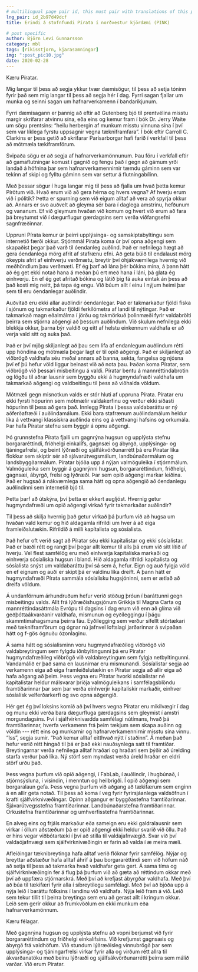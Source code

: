 ```yaml
---
# multilingual page pair id, this must pair with translations of this page. (This name must be unique)
lng_pair: id_2b97d49dcf
title: Erindi á stofnfundi Pírata í norðvestur kjördæmi (PINK)

# post specific
author: Björn Leví Gunnarsson
category: mbl
tags: [rikisstjorn, kjarasamningar]
img: ":post_pic10.jpg"
date: 2020-02-28
---
```


Kæru Píratar.

Mig langar til þess að segja ykkur tvær dæmisögur, til þess að setja tóninn fyrir það sem mig langar til þess að segja hér í dag. Fyrri sagan fjallar um munka og seinni sagan um hafnarverkamenn í bandaríkjunum.

Fyrri dæmisagann er þannig að eftir að Gutenberg bjó til prentvélina misstu margir skrifarar atvinnu sína, eða eins og kemur fram í bók Dr. Jerry Waite um sögu prentsins: “heilu herbergin af munkum misstu vinnuna sína í því sem var líklega fyrstu uppsagnir vegna tækniframfara”. Í bók eftir Carroll C. Clarkins er þess getið að skrifarar Parísarborgar hafi farið í verkfall til þess að mótmæla tækiframförum.

Svipaða sögu er að segja af hafnarverkamönnunum. Þau fóru í verkfall eftir að gamaflutningar komust í gagnið og fengu það í gegn að gámum yrði landað á höfnina þar sem hafnarverkamennirnir tæmdu gáminn sem var tekinn af skipi og fylltu gáminn sem var settur á flutningabílinn. 

Með þessar sögur í huga langar mig til þess að fjalla um hvað þetta kemur Pírötum við. Hvað erum við að gera hérna og hvers vegna? Af hverju erum við í pólitík? Þetta er spurning sem við eigum alltaf að vera að spyrja okkur að. Annars er svo auðvelt að gleyma sér bara í daglega amstrinu, hefðunum og vananum. Ef við gleymum hvaðan við komum og hvert við erum að fara þá breytumst við í dægurflugur gærdagsins sem verða viðfangsefni sagnfræðinnar.

Uppruni Pírata kemur úr þeirri upplýsinga- og samskiptabyltingu sem internetið færði okkur. Stjórnmál Pírata koma úr því opna aðgengi sem skapaðist þegar það varð til óendanleg auðlind. Það er nefnilega hægt að gera óendanlega mörg afrit af stafrænu efni. Að geta búið til endalaust mörg ókeypis afrit af einhverju verðmætu, breytir því óhjákvæmilega hvernig við meðhöndlum þau verðmæti. Ef ég þarf að lána þér bókina mína, á þann hátt að ég get ekki notað hana á meðan þú ert með hana í láni, þá glata ég einhverju. En ef ég get afritað bókina og látið þig fá auka eintak án þess að það kosti mig neitt, þá tapa ég engu. Við búum allt í einu í nýjum heimi þar sem til eru óendanlegar auðlindir.

Auðvitað eru ekki allar auðlindir óendanlegar. Það er takmarkaður fjöldi fiska í sjónum og takmarkaður fjöldi ferkílómetra af landi til nýtingar. Það er takmarkað magn eðalmálma í jörðu og takmörkuð þolinmæði fyrir valdabrölti þeirra sem stjórna aðgengi að þessum auðlindum. Við skulum nefnilega ekki blekkja okkur, þarna býr valdið og eitt af helstu einkennum valdhafa er að verja vald sitt og auka það.

Það er því mjög skiljanlegt að þau sem lifa af endanlegum auðlindum rétti upp höndina og mótmæla þegar lagt er til opið aðgengi. Það er skiljanlegt að viðbrögð valdhafa séu meðal annars að banna, sekta, fangelsa og njósna því ef þú hefur völd liggur beinast við að nota þau. Þaðan koma Píratar, sem viðbrögð við þessari misbeitingu á valdi. Píratar bentu á mannréttindabrotin og lögðu til aðrar lausnir sem byggðu ekki á hugmyndafræði valdhafa um takmarkað aðgengi og valdbeitingu til þess að viðhalda völdum.

Mótmæli gegn misnotkun valds er stór hluti af uppruna Pírata. Píratar eru ekki fyrsti hópurinn sem mótmælir valdakerfinu og verður ekki síðasti hópurinn til þess að gera það. Innlegg Pírata í þessa valdabaráttu er ný aðferðafræði í auðlindamálum. Ekki bara stafrænum auðlindamálum heldur líka á vettvangi klassískra auðlinda eins og á vettvangi hafsins og orkumála. Þar hafa Píratar stefnu sem byggir á opnu aðgengi.

Þó grunnstefna Pírata fjalli um gagnrýna hugsun og upplýsta stefnu borgararéttindi, friðhelgi einkalífs, gagnsæi og ábyrgð, upplýsinga- og tjáningafrelsi, og beint lýðræði og sjálfákvörðunarrétt þá eru Píratar líka flokkur sem skiptir sér að sjávarútvegsmálum, landbúnaðarmálum og landsbyggðarmálum. Píratar bjóða upp á nýjan valmöguleika í stjórnmálum. Valmöguleika sem byggir á gagnrýnni hugsun, borgararéttindum, friðhelgi, gagnsæi, ábyrgð, frelsi og lýðræði. Þar sem opið aðgengi markar leiðina. Það er hugsað á nákvæmlega sama hátt og opna aðgengið að óendanlegu auðlindinni sem internetið bjó til. 

Þetta þarf að útskýra, því þetta er ekkert augljóst. Hvernig getur hugmyndafræði um opið aðgengi virkað fyrir takmarkaðar auðlindir? 

Til þess að skilja hvernig það getur virkað þá þurfum við að hugsa um hvaðan vald kemur og hið aldagamla rifrildi um hver á að eiga framleiðslutækin. Rifrildið á milli kapítalista og sósíalista. 

Það hefur oft verið sagt að Píratar séu ekki kapítalistar og ekki sósíalistar. Það er bæði rétt og rangt því þegar allt kemur til alls þá erum við sitt lítið af hverju. Vel flest samfélög eru með einhverja kapítalíska markaði og einhverja sósíalíska hugsun í bland. Hið aldagamla rifrildi kapítalista og sósíalista snýst um valdabaráttu því sá sem á, hefur. Eign og auð fylgja völd en ef eignum og auði er skipt þá er valdinu líka dreift. Á þann hátt er hugmyndafræði Pírata sammála sósíalísku hugsjóninni, sem er ætlað að dreifa völdum. 

Á undanförnum árhundruðum hefur verið stöðug þróun í baráttunni gegn misbeitingu valds. Allt frá lýðræðishugsjónum Grikkja til Magna Carta og mannréttindasáttmála Evrópu til dagsins í dag erum við enn að glíma við geðþóttaákvarðanir valdhafa, mismunun og eyðileggingu í þágu skammtímahagsmuna þeirra fáu. Eyðilegging sem verður sífellt stórtækari með tækniframförum og ógnar nú jafnvel loftslagi jarðarinnar á svipaðan hátt og f-gös ógnuðu ózonlaginu. 

Á sama hátt og sósíalisminn voru hugmyndafræðileg viðbrögð við valdabreytingum sem fylgdu iðnbyltingunni þá eru Píratar hugmyndafræðileg viðbrögð við valdabreytingum sem fylgja netbyltingunni. Vandamálið er það sama en lausnirnar eru mismunandi. Sósíalistar segja að verkamenn eiga að eiga framleiðslutækin en Píratar segja að allir eiga að hafa aðgang að þeim. Þess vegna eru Píratar hvorki sósíalistar né kapítalistar heldur málsvarar þriðja valmöguleikans í samfélagsblöndu framtíðarinnar þar sem þar verða einhverjir kapítalískir markaðir, einhver sósíalísk velferðarkerfi og svo opna aðgengið.

Hér get ég því loksins komið að því hvers vegna Píratar eru mikilvægir í dag og munu ekki verða bara dægurfluga gærdagsins sem gleymist í amstri morgundagsins. Því í sjálfvirknivædda samfélagi nútímans, hvað þá framtíðarinnar, hverfa verkamenn frá þeim tækjum sem skapa auðinn og völdin --- rétt eins og munkarnir og hafnarverkamennirnir misstu sína vinnu. “Iss”, segja sumir. “Það kemur alltaf eitthvað nýtt í staðinn”. Á meðan það hefur verið rétt hingað til þá er það ekki nauðsynlega satt til framtíðar. Breytingarnar verða nefnilega alltaf hraðari og hraðari sem þýðir að úrelding starfa verður það líka. Ný störf sem myndast verða úreld hraðar en eldri störf urðu það. 

Þess vegna þurfum við opið aðgengi, í FabLab, í auðlindir, í hugbúnað, í stjórnsýsluna, í vísindin, í menntun og heilbrigði. Í opið aðgengi sem borgaralaun gefa. Þess vegna þurfum við aðgang að tækifærum sem enginn á en allir geta notað. Til þess að koma í veg fyrir fyrirsjáanlega valdsöfnun í krafti sjálfvirknivæðingar. Opinn aðgangur er byggðastefna framtíðarinnar. Sjávarútvegsstefna framtíðarinnar. Landbúnaðarstefna framtíðarinnar. Orkustefna framtíðarinnar og umhverfisstefna framtíðarinnar. 

En alveg eins og frjáls markaður eða sameign eru ekki galdralausnir sem virkar í öllum aðstæðum þá er opið aðgengi ekki heldur svarið við öllu. Það er hins vegar viðbótartæki í því að stilla til valdajafnvægið. Svar við því valdaójafnvægi sem sjálfvirknivæðingin er farin að valda í æ meira mæli. 

Afleiðingar tæknibreytinga hafa alltaf verið flóknar fyrir samfélög. Nýjar og breyttar aðstæður hafa alltaf áhrif á þau borgararéttindi sem við höfum náð að setja til þess að takmarka hvað valdhafar geta gert. Á sama tíma og sjálfvirknivæðingin fer á flug þá þurfum við að gæta að réttindum okkar með því að uppfæra stjórnarskrá. Með því að krefjast ábyrgðar valdhafa. Með því að búa til tækifæri fyrir alla í síbreytilegu samfélagi. Með því að bjóða upp á nýja leið í baráttu fólksins í landinu við valdhafa. Nýja leið fram á við. Leið sem tekur tillit til þeirra breytinga sem eru að gerast allt í kringum okkur. Leið sem gerir okkur að frumkvöðlum en ekki munkum eða hafnarverkamönnum.

Kæru félagar. 

Með gagnrýna hugsun og upplýsta stefnu að vopni berjumst við fyrir borgararéttindum og friðhelgi einkalífsins. Við krefjumst gagnsæis og ábyrgð frá valdhöfum. Við stundum lýðræðisleg vinnubrögð þar sem upplýsinga- og tjáningarfrelsi virkar fyrir alla og virðum rétt allra til ákvarðanatöku með beinu lýðræði og sjálfsákvörðunarrétti þeirra sem málið varðar. Við erum Píratar. 
